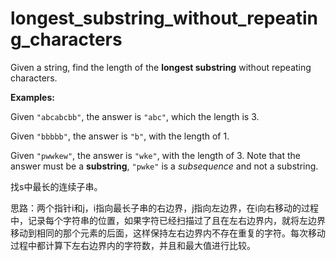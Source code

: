 # longest_substring_without_repeating_characters

Given a string, find the length of the **longest substring** without repeating characters.

**Examples:**

Given `"abcabcbb"`, the answer is `"abc"`, which the length is 3.

Given `"bbbbb"`, the answer is `"b"`, with the length of 1.

Given `"pwwkew"`, the answer is `"wke"`, with the length of 3. Note that the answer must be a **substring**, `"pwke"` is a *subsequence* and not a substring.



找s中最长的连续子串。



思路：两个指针i和j，i指向最长子串的右边界，j指向左边界，在i向右移动的过程中，记录每个字符串的位置，如果字符已经扫描过了且在左右边界内，就将左边界移动到相同的那个元素的后面，这样保持左右边界内不存在重复的字符。每次移动过程中都计算下左右边界内的字符数，并且和最大值进行比较。



